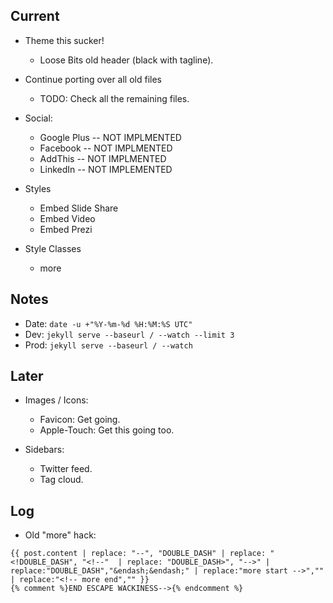 ---
---

## Current

* Theme this sucker!
  * Loose Bits old header (black with tagline).

* Continue porting over all old files
  * TODO: Check all the remaining files.

* Social:
  * Google Plus -- NOT IMPLMENTED
  * Facebook -- NOT IMPLMENTED
  * AddThis -- NOT IMPLMENTED
  * LinkedIn -- NOT IMPLEMENTED

* Styles
  * Embed Slide Share
  * Embed Video
  * Embed Prezi

* Style Classes
  * more

## Notes

* Date: `date -u +"%Y-%m-%d %H:%M:%S UTC"`
* Dev: `jekyll serve --baseurl / --watch --limit 3`
* Prod: `jekyll serve --baseurl / --watch`

## Later

* Images / Icons:

  * Favicon: Get going.
  * Apple-Touch: Get this going too.

* Sidebars:

  * Twitter feed.
  * Tag cloud.

## Log

* Old "more" hack:

```
{{ post.content | replace: "--", "DOUBLE_DASH" | replace: "<!DOUBLE_DASH", "<!--"  | replace: "DOUBLE_DASH>", "-->" | replace:"DOUBLE_DASH","&endash;&endash;" | replace:"more start -->","" | replace:"<!-- more end","" }}
{% comment %}END ESCAPE WACKINESS-->{% endcomment %}
```